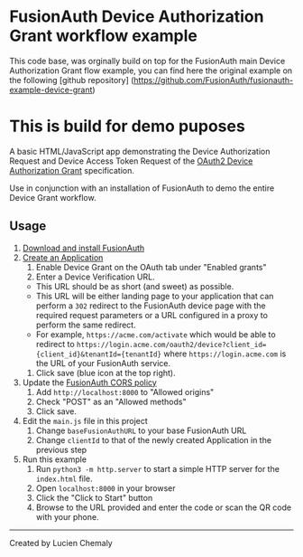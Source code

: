 FusionAuth Device Authorization Grant workflow example
====
This code base, was orginally build on top for the FusionAuth main Device Authorization Grant flow example, you can find here the original example on the following [github repository] (https://github.com/FusionAuth/fusionauth-example-device-grant)

This is build for demo puposes
====
A basic HTML/JavaScript app demonstrating the Device Authorization Request and Device Access Token Request of the [OAuth2 Device Authorization Grant](https://tools.ietf.org/html/rfc8628) specification.

Use in conjunction with an installation of FusionAuth to demo the entire Device Grant workflow.

Usage
----

1. [Download and install FusionAuth](https://fusionauth.io/download)
1. [Create an Application](https://fusionauth.io/docs/v1/tech/tutorials/create-an-application)
    1. Enable Device Grant on the OAuth tab under "Enabled grants"
    1. Enter a Device Verification URL. 
      - This URL should be as short (and sweet) as possible.
      - This URL will be either landing page to your application that can perform a `302` redirect to the FusionAuth device page with the required request parameters or a URL configured in a proxy to perform the same redirect.
      - For example, `https://acme.com/activate` which would be able to redirect to `https://login.acme.com/oauth2/device?client_id={client_id}&tenantId={tenantId}` where `https://login.acme.com` is the URL of your FusionAuth service.
    1. Click save (blue icon at the top right).
1. Update the [FusionAuth CORS policy](https://fusionauth.io/docs/v1/tech/reference/cors)
    1. Add `http://localhost:8000` to "Allowed origins"
    1. Check "POST" as an "Allowed methods"
    1. Click save. 
1. Edit the `main.js` file in this project
    1. Change `baseFusionAuthURL` to your base FusionAuth URL
    1. Change `clientId` to that of the newly created Application in the previous step
1. Run this example
    1. Run `python3 -m http.server` to start a simple HTTP server for the `index.html` file.
    1. Open `localhost:8000` in your browser
    1. Click the "Click to Start" button
    1. Browse to the URL provided and enter the code or scan the QR code with your phone.
    
----

Created by Lucien Chemaly
 

